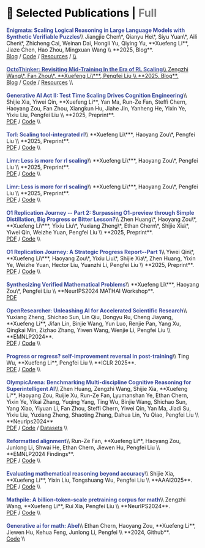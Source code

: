 <!-- CSS 样式：默认未选中显示灰色，选中时为黑色 -->
<style>
  .publication-header span {
    cursor: pointer;
    color: gray;
  }
  .publication-header span.active {
    color: black;
  }
</style>

<div id="publications">

<!-- 标题区域，使用 h1 实现 Markdown 的 # 标题效果 -->

<h1 class="publication-header">
  <span id="selectedHeader" class="active" onclick="filterPubs('selected')">📖 Selected Publications</span> |
  <span id="fullHeader" onclick="filterPubs('full')">Full</span>
</h1>

<div class="paper-box-text" data-selected="false" markdown="1">
<strong><font color="#374798">Enigmata: Scaling Logical Reasoning in Large Language Models with Synthetic Verifiable Puzzles</font></strong>\\
Jiangjie Chen\*, Qianyu He\*, Siyu Yuan\*, Aili Chen\*, Zhicheng Cai, Weinan Dai, Hongli Yu, Qiying Yu, **Xuefeng Li**, Jiaze Chen, Hao Zhou, Mingxuan Wang \\
**2025, Blog**. <br>
<a href="https://arxiv.org/pdf/2505.19914" style="pdf"><span>Blog</span></a> / 
<a href="https://seed-enigmata.github.io/" style="code"><span>Code</span></a> / 
<a href="https://huggingface.co/BytedTsinghua-SIA/Enigmata-Qwen2.5-32B" style="pdf"><span>Resources</span></a> /
<a href="https://github.com/BytedTsinghua-SIA/Enigmata"> \\
<br>
<br>
</div>

<div class="paper-box-text" data-selected="true" markdown="1">
<strong><font color="#374798">OctoThinker: Revisiting Mid-Training In the Era of RL Scaling</font></strong>\\
Zengzhi Wang\*, Fan Zhou\*, **Xuefeng Li\***, Pengfei Liu \\
**2025, Blog**. <br>
<a href="https://natural-rugby-f7c.notion.site/OctoThinker-Revisiting-Mid-Training-1d20b810e2d680c494a9f9dad0a90d53" style="pdf"><span>Blog</span></a> / 
<a href="https://github.com/GAIR-NLP/OctoThinker" style="code"><span>Code</span></a> / 
<a href="https://huggingface.co/OctoThinker" style="pdf"><span>Resources</span></a> \\
<br>
<br>
</div>

<div class="paper-box-text" data-selected="false" markdown="1">
<strong><font color="#374798">Generative AI Act II: Test Time Scaling Drives Cognition Engineering</font></strong>\\
Shijie Xia, Yiwei Qin, **Xuefeng Li**, Yan Ma, Run-Ze Fan, Steffi Chern, Haoyang Zou, Fan Zhou, Xiangkun Hu, Jiahe Jin, Yanheng He, Yixin Ye, Yixiu Liu, Pengfei Liu \\
**2025, Preprint**. <br>
<a href="https://arxiv.org/abs/2504.13828" style="pdf"><span>PDF</span></a> / 
<a href="https://github.com/GAIR-NLP/cognition-engineering" style="code"><span>Code</span></a> \\
<br>
<br>
</div>

<div class="paper-box-text" data-selected="true" markdown="1">
<strong><font color="#374798">Torl: Scaling tool-integrated rl</font></strong>\\
**Xuefeng Li\***, Haoyang Zou\*, Pengfei Liu \\
**2025, Preprint**. <br>
<a href="https://arxiv.org/pdf/2503.23383" style="pdf"><span>PDF</span></a> / 
<a href="https://github.com/GAIR-NLP/ToRL" style="code"><span>Code</span></a> \\
<br>
<br>
</div>

<div class="paper-box-text" data-selected="true" markdown="1">
<strong><font color="#374798">Limr: Less is more for rl scaling</font></strong>\\
**Xuefeng Li\***, Haoyang Zou\*, Pengfei Liu \\
**2025, Preprint**. <br>
<a href="https://arxiv.org/pdf/2502.11886" style="pdf"><span>PDF</span></a> / 
<a href="https://github.com/GAIR-NLP/LIMR" style="code"><span>Code</span></a> \\
<br>
<br>
</div>

<div class="paper-box-text" data-selected="false" markdown="1">
<strong><font color="#374798">Limr: Less is more for rl scaling</font></strong>\\
**Xuefeng Li\***, Haoyang Zou\*, Pengfei Liu \\
**2025, Preprint**. <br>
<a href="https://arxiv.org/pdf/2502.11886" style="pdf"><span>PDF</span></a> / 
<a href="https://github.com/GAIR-NLP/LIMR" style="code"><span>Code</span></a> \\
<br>
<br>
</div>

<div class="paper-box-text" data-selected="false" markdown="1">
<strong><font color="#374798">O1 Replication Journey -- Part 2: Surpassing O1-preview through Simple Distillation, Big Progress or Bitter Lesson?</font></strong>\\
Zhen Huang\*, Haoyang Zou\*, **Xuefeng Li\***, Yixiu Liu\*, Yuxiang Zheng\*, Ethan Chern\*, Shijie Xia\*, Yiwei Qin, Weizhe Yuan, Pengfei Liu  \\
**2025, Preprint**. <br>
<a href="https://arxiv.org/pdf/2502.11886" style="pdf"><span>PDF</span></a> / 
<a href="https://github.com/GAIR-NLP/LIMR" style="code"><span>Code</span></a> \\
<br>
<br>
</div>

<div class="paper-box-text" data-selected="true" markdown="1">
<strong><font color="#374798">O1 Replication Journey: A Strategic Progress Report--Part 1</font></strong>\\
Yiwei Qin\*, **Xuefeng Li\***, Haoyang Zou\*, Yixiu Liu\*, Shijie Xia\*, Zhen Huang, Yixin Ye, Weizhe Yuan, Hector Liu, Yuanzhi Li, Pengfei Liu \\
**2025, Preprint**. <br>
<a href="https://arxiv.org/abs/2410.18982" style="pdf"><span>PDF</span></a> / 
<a href="https://github.com/GAIR-NLP/O1-Journey" style="code"><span>Code</span></a> \\
<br>
<br>
</div>




<div class="paper-box-text" data-selected="false" markdown="1">
<strong><font color="#374798">Synthesizing Verified Mathematical Problems</font></strong>\\
**Xuefeng Li\***, Haoyang Zou\*, Pengfei Liu \\
**NeurIPS2024 MATHAI Workshop**. <br>
<a href="https://openreview.net/pdf?id=L5US093OwO" style="pdf"><span>PDF</span></a> 
<br>
<br>
</div>


<div class="paper-box-text" data-selected="false" markdown="1">
<strong><font color="#374798">OpenResearcher: Unleashing AI for Accelerated Scientific Research</font></strong>\\
Yuxiang Zheng, Shichao Sun, Lin Qiu, Dongyu Ru, Cheng Jiayang, **Xuefeng Li**, Jifan Lin, Binjie Wang, Yun Luo, Renjie Pan, Yang Xu, Qingkai Min, Zizhao Zhang, Yiwen Wang, Wenjie Li, Pengfei Liu \\
**EMNLP2024**. <br>
<a href="https://arxiv.org/pdf/2502.11886" style="pdf"><span>PDF</span></a> / 
<a href="https://github.com/GAIR-NLP/LIMR" style="code"><span>Code</span></a> \\
<br>
<br>
</div>


<div class="paper-box-text" data-selected="true" markdown="1">
<strong><font color="#374798">Progress or regress? self-improvement reversal in post-training</font></strong>\\
Ting Wu, **Xuefeng Li**, Pengfei Liu \\
**ICLR 2025**. <br>
<a href="https://arxiv.org/pdf/2407.05013" style="pdf"><span>PDF</span></a> / 
<a href="https://github.com/GAIR-NLP/self-improvement-reversal" style="code"><span>Code</span></a> \\
<br>
<br>
</div>


<div class="paper-box-text" data-selected="false" markdown="1">
<strong><font color="#374798">OlympicArena: Benchmarking Multi-discipline Cognitive Reasoning for Superintelligent AI</font></strong>\\
Zhen Huang, Zengzhi Wang, Shijie Xia, **Xuefeng Li**, Haoyang Zou, Ruijie Xu, Run-Ze Fan, Lyumanshan Ye, Ethan Chern, Yixin Ye, Yikai Zhang, Yuqing Yang, Ting Wu, Binjie Wang, Shichao Sun, Yang Xiao, Yiyuan Li, Fan Zhou, Steffi Chern, Yiwei Qin, Yan Ma, Jiadi Su, Yixiu Liu, Yuxiang Zheng, Shaoting Zhang, Dahua Lin, Yu Qiao, Pengfei Liu \\
**Neurips2024** <br>
<a href="https://arxiv.org/abs/2406.12753" style="pdf"><span>PDF</span></a> /
<a href="https://github.com/GAIR-NLP/OlympicArena" style="code"><span>Code</span></a> /
<a href="https://huggingface.co/datasets/GAIR/OlympicArena" style="pdf"><span>Datasets</span></a> \\
<br>
<br>
</div>

<div class="paper-box-text" data-selected="false" markdown="1">
<strong><font color="#374798">Reformatted alignment</font></strong>\\
Run-Ze Fan, **Xuefeng Li**, Haoyang Zou, Junlong Li, Shwai He, Ethan Chern, Jiewen Hu, Pengfei Liu \\
**EMNLP2024 Findings**. <br>
<a href="https://arxiv.org/pdf/2402.12219" style="pdf"><span>PDF</span></a> / 
<a href="https://github.com/GAIR-NLP/ReAlign" style="code"><span>Code</span></a> \\
<br>
<br>
</div>

<div class="paper-box-text" data-selected="false" markdown="1">
<strong><font color="#374798">Evaluating mathematical reasoning beyond accuracy</font></strong>\\
Shijie Xia, **Xuefeng Li**, Yixin Liu, Tongshuang Wu, Pengfei Liu \\
**AAAI2025**. <br>
<a href="https://arxiv.org/pdf/2404.05692" style="pdf"><span>PDF</span></a> / 
<a href="https://github.com/GAIR-NLP/ReasonEval" style="code"><span>Code</span></a> \\
<br>
<br>
</div>

<div class="paper-box-text" data-selected="false" markdown="1">
<strong><font color="#374798">Mathpile: A billion-token-scale pretraining corpus for math</font></strong>\\
Zengzhi Wang, **Xuefeng Li**, Rui Xia, Pengfei Liu \\
**NeurIPS2024**. <br>
<a href="https://arxiv.org/pdf/2312.17120" style="pdf"><span>PDF</span></a> / 
<a href="https://github.com/GAIR-NLP/MathPile" style="code"><span>Code</span></a> \\
<br>
<br>
</div>

<div class="paper-box-text" data-selected="true" markdown="1">
<strong><font color="#374798">Generative ai for math: Abel</font></strong>\\
Ethan Chern, Haoyang Zou, **Xuefeng Li**, Jiewen Hu, Kehua Feng, Junlong Li, Pengfei \\
**2024, Github**. <br>
<a href="https://github.com/GAIR-NLP/Abel" style="code"><span>Code</span></a> \\
<br>
<br>
</div>


</div>

<script>
function filterPubs(filterType) {
  var pubs = document.getElementById('publications').children;
  for (var i = 0; i < pubs.length; i++) {
    var selectedAttr = pubs[i].getAttribute('data-selected');
    if (selectedAttr !== null) { // 只对存在 data-selected 属性的元素进行处理
      if (filterType === 'selected') {
        pubs[i].style.display = (selectedAttr === 'true') ? '' : 'none';
      } else {
        pubs[i].style.display = '';
      }
    }
  }
  // 更新标题 active 样式
  if (filterType === 'selected') {
    document.getElementById('selectedHeader').classList.add('active');
    document.getElementById('fullHeader').classList.remove('active');
  } else {
    document.getElementById('fullHeader').classList.add('active');
    document.getElementById('selectedHeader').classList.remove('active');
  }
}
document.addEventListener('DOMContentLoaded', function() {
  filterPubs('selected');
});
</script>